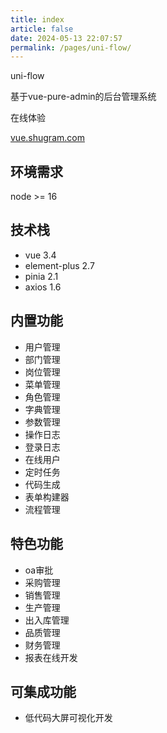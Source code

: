 ```yaml
---
title: index
article: false
date: 2024-05-13 22:07:57
permalink: /pages/uni-flow/
---
```


uni-flow

基于vue-pure-admin的后台管理系统

在线体验

[vue.shugram.com](http://vue.shugram.com)

## 环境需求

node >= 16

## 技术栈

- vue 3.4
- element-plus 2.7
- pinia 2.1
- axios 1.6

## 内置功能

- 用户管理
- 部门管理
- 岗位管理
- 菜单管理
- 角色管理
- 字典管理
- 参数管理
- 操作日志
- 登录日志
- 在线用户
- 定时任务
- 代码生成
- 表单构建器
- 流程管理



## 特色功能

- oa审批
- 采购管理
- 销售管理
- 生产管理
- 出入库管理
- 品质管理
- 财务管理
- 报表在线开发



## 可集成功能

- 低代码大屏可视化开发
